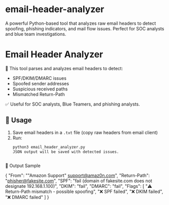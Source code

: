 # email-header-analyzer
A powerful Python-based tool that analyzes raw email headers to detect spoofing, phishing indicators, and mail flow issues. Perfect for SOC analysts and blue team investigations.
# Email Header Analyzer

📧 This tool parses and analyzes email headers to detect:
- SPF/DKIM/DMARC issues
- Spoofed sender addresses
- Suspicious received paths
- Mismatched Return-Path

✅ Useful for SOC analysts, Blue Teamers, and phishing analysts.

## 🔧 Usage

1. Save email headers in a `.txt` file (copy raw headers from email client)
2. Run:
   ```bash
   python3 email_header_analyzer.py
   JSON output will be saved with detected issues.



📌 Output Sample

{
  "From": "\"Amazon Support\" <support@amaz0n.com>",
  "Return-Path": "phisher@fakesite.com",
  "SPF": "fail (domain of fakesite.com does not designate 192.168.1.100)",
  "DKIM": "fail",
  "DMARC": "fail",
  "Flags": [
    "⚠️ Return-Path mismatch - possible spoofing",
    "❌ SPF failed",
    "❌ DKIM failed",
    "❌ DMARC failed"
  ]
}
